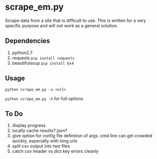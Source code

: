 # scrape_em.py

Scrape data from a site that is difficult to use. This is written for a very specific purpose and will not work as a general solution.

## Dependencies

1. python2.7
2. requests `pip install requests` 
3. beautifulsoup `pip install bs4`

## Usage

`python scrape_em.py -u <url>`

`python scrape_em.py -h` for full options

## To Do

1. display progress
2. locally cache results? json?
3. give option for config file definition of args. cmd line can get crowded quickly, especially with long urls
4. split csv output into two files
5. catch csv header vs dict key errors cleanly

